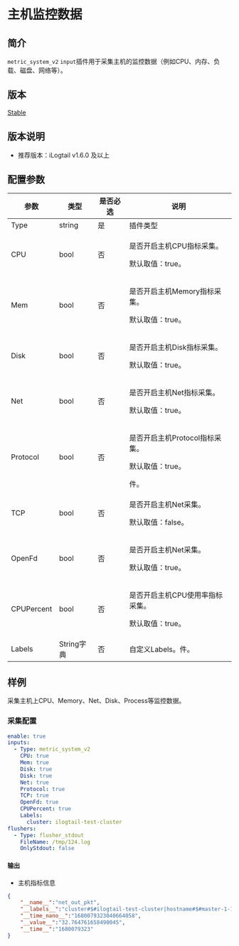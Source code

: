 # 主机监控数据

## 简介

`metric_system_v2` `input`插件用于采集主机的监控数据（例如CPU、内存、负载、磁盘、网络等）。

## 版本

[Stable](../../stability-level.md)

## 版本说明

* 推荐版本：iLogtail v1.6.0 及以上

## 配置参数

| 参数          | 类型      | 是否必选 | 说明                                                                                         |
| ----------- | ------- | ---- | ------------------------------------------------------------------------------------------ |
| Type        | string  | 是    | 插件类型                                                                                       |
| CPU     | bool  | 否    | <p>是否开启主机CPU指标采集。</p><p>默认取值：true。</p> |
| Mem    | bool  | 否   | <p>是否开启主机Memory指标采集。</p><p>默认取值：true。</p> |
| Disk    | bool | 否    | <p>是否开启主机Disk指标采集。</p><p>默认取值：true。</p> |
| Net    | bool | 否    | <p>是否开启主机Net指标采集。</p><p>默认取值：true。</p> |
| Protocol  | bool | 否    | <p>是否开启主机Protocol指标采集。</p><p>默认取值：true。</p>件。                                                                               |
| TCP    | bool | 否    | <p>是否开启主机Net采集。</p><p>默认取值：false。</p> |
| OpenFd    | bool | 否    | <p>是否开启主机Net采集。</p><p>默认取值：true。</p> |
| CPUPercent    | bool | 否    | <p>是否开启主机CPU使用率指标采集。</p><p>默认取值：true。</p> |
| Labels  | String字典 | 否    | 自定义Labels。件。                                                                               |

## 样例

采集主机上CPU、Memory、Net、Disk、Process等监控数据。

### 采集配置

```yaml
enable: true
inputs:
  - Type: metric_system_v2
    CPU: true
    Mem: true
    Disk: true
    Disk: true
    Net: true
    Protocol: true
    TCP: true
    OpenFd: true
    CPUPercent: true
    Labels:
      cluster: ilogtail-test-cluster
flushers:
  - Type: flusher_stdout
    FileName: /tmp/124.log
    OnlyStdout: false
```

#### 输出

* 主机指标信息

```json
{
    "__name__":"net_out_pkt",
    "__labels__":"cluster#$#ilogtail-test-cluster|hostname#$#master-1-1.c-ca9717110efa1b40|hostname#$#test-1|interface#$#eth0|ip#$#10.1.37.31",
    "__time_nano__":"1680079323040664058",
    "__value__":"32.764761658490045",
    "__time__":"1680079323"
}
```
